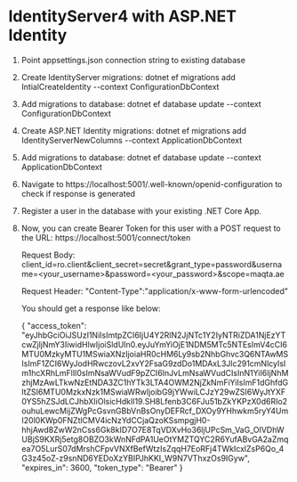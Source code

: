 # IdentityServer4 with ASP.NET Identity

1. Point appsettings.json connection string to existing database
2. Create IdentityServer migrations: dotnet ef migrations add IntialCreateIdentity --context ConfigurationDbContext
3. Add migrations to database: dotnet ef database update --context ConfigurationDbContext
4. Create ASP.NET Identity migrations: dotnet ef migrations add IdentityServerNewColumns --context ApplicationDbContext
5. Add migrations to database: dotnet ef database update --context ApplicationDbContext
6. Navigate to https://localhost:5001/.well-known/openid-configuration to check if response is generated
7. Register a user in the database with your existing .NET Core App.
8. Now, you can create Bearer Token for this user with a POST request to the URL: https://localhost:5001/connect/token

   Request Body:
   client_id=ro.client&client_secret=secret&grant_type=password&username=<your_username>&password=<your_password>&scope=maqta.ae

   Request Header:
   "Content-Type":"application/x-www-form-urlencoded"

   You should get a response like below:

   {
    "access_token": "eyJhbGciOiJSUzI1NiIsImtpZCI6IjU4Y2RlN2JjNTc1Y2IyNTRiZDA1NjEzYTcwZjljNmY3IiwidHlwIjoiSldUIn0.eyJuYmYiOjE1NDM5MTc5NTEsImV4cCI6MTU0MzkyMTU1MSwiaXNzIjoiaHR0cHM6Ly9sb2NhbGhvc3Q6NTAwMSIsImF1ZCI6WyJodHRwczovL2xvY2FsaG9zdDo1MDAxL3Jlc291cmNlcyIsIm1hcXRhLmFlIl0sImNsaWVudF9pZCI6InJvLmNsaWVudCIsInN1YiI6IjNhMzhjMzAwLTkwNzEtNDA3ZC1hYTk3LTA4OWM2NjZkNmFiYiIsImF1dGhfdGltZSI6MTU0MzkxNzk1MSwiaWRwIjoibG9jYWwiLCJzY29wZSI6WyJtYXF0YS5hZSJdLCJhbXIiOlsicHdkIl19.SH8Lfenb3C6FJu51bZkYKPzX0d6RIo2ouhuLewcMijZWgPcGsvnGBbVnBsOnyDEFRcf_DXOy9YHhwkm5ryY4UmI20l0KWp0FNZtlCMV4icNzYdCCjaQzoKSsmpgjH0-hhjAwd8ZwW2nCss6Gk8kID7O7E8TqVDXvHo36ljUPcSm_VaG_OIVDhWUBjS9KXRj5etg8OBZO3kWnNFdPA1UeOtYMZTQYC2R6YufABvGA2aZmqea7O5LurS07dMrshCFpvVNXfBefWtzIsZqqH7EoRFj4TWkIcxlZsP6Qo_4G3z45oZ-z9snND6YEDoXzYBIPJhKKI_W9N7VThxzOs9IGyw",
    "expires_in": 3600,
    "token_type": "Bearer"
}
